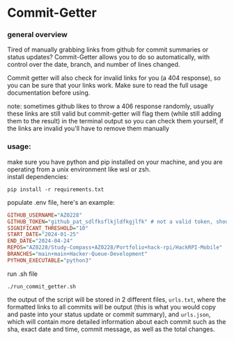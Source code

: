 # Commit-Getter
### general overview
Tired of manually grabbing links from github for commit summaries or status updates? Commit-Getter allows you to do so automatically, with control over the date, branch, and number of lines changed.  

Commit getter will also check for invalid links for you (a 404 response), so you can be sure that your links work. Make sure to read the full usage documentation before using.
  
note: sometimes github likes to throw a 406 response randomly, usually these links are still valid but commit-getter will flag them (while still adding them to the result) in the terminal output so you can check them yourself, if the links are invalid you'll have to remove them manually

### usage:  
  
make sure you have python and pip installed on your machine, and you are operating from a unix environment like wsl or zsh.  
install dependencies:
```
pip install -r requirements.txt
```
populate .env file, here's an example:
```ini
GITHUB_USERNAME="AZ0228"
GITHUB_TOKEN="github_pat_sdlfksflkjldfkgjlfk" # not a valid token, should be configured to only be able to see public repos
SIGNIFICANT_THRESHOLD="10"
START_DATE="2024-01-25"
END_DATE="2024-04-24"
REPOS="AZ0228/Study-Compass+AZ0228/Portfolio+hack-rpi/HackRPI-Mobile"
BRANCHES="main+main+Hacker-Queue-Development"
PYTHON_EXECUTABLE="python3"
```
run .sh file
```
./run_commit_getter.sh 
```
the output of the script will be stored in 2 different files, `urls.txt`, where the formatted links to all commits will be output (this is what you would copy and paste into your status update or commit summary), and `urls.json`, which will contain more detailed information about each commit such as the sha, exact date and time, commit message, as well as the total changes.
